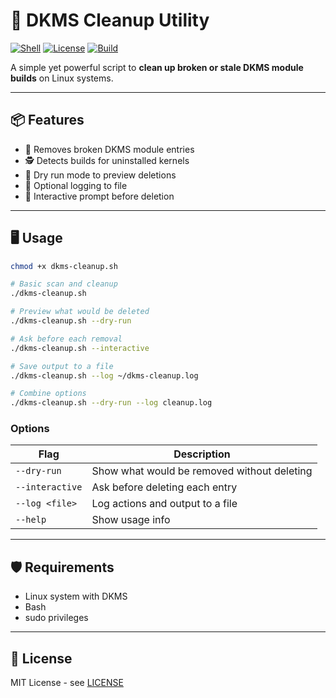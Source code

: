 # 🔧 DKMS Cleanup Utility

[![Shell](https://img.shields.io/badge/language-bash-blue.svg)](https://www.gnu.org/software/bash/)
[![License](https://img.shields.io/badge/license-MIT-green.svg)](LICENSE)
[![Build](https://img.shields.io/badge/type-utility-lightgrey.svg)](https://github.com/)

A simple yet powerful script to **clean up broken or stale DKMS module builds** on Linux systems.

---

## 📦 Features

- 🧹 Removes broken DKMS module entries
- 🕵️ Detects builds for uninstalled kernels
- 🔎 Dry run mode to preview deletions
- 📜 Optional logging to file
- 👤 Interactive prompt before deletion

---

## 🖥️ Usage

```bash
chmod +x dkms-cleanup.sh

# Basic scan and cleanup
./dkms-cleanup.sh

# Preview what would be deleted
./dkms-cleanup.sh --dry-run

# Ask before each removal
./dkms-cleanup.sh --interactive

# Save output to a file
./dkms-cleanup.sh --log ~/dkms-cleanup.log

# Combine options
./dkms-cleanup.sh --dry-run --log cleanup.log

```

### Options

| Flag            | Description                               |
|-----------------|-------------------------------------------|
| `--dry-run`     | Show what would be removed without deleting |
| `--interactive` | Ask before deleting each entry            |
| `--log <file>`  | Log actions and output to a file          |
| `--help`        | Show usage info                           |

---

## 🛡️ Requirements

- Linux system with DKMS
- Bash
- sudo privileges

---

## 🪪 License

MIT License - see [LICENSE](LICENSE)
